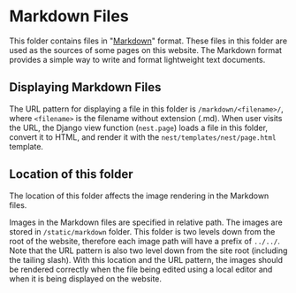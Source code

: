 # Markdown Files
This folder contains files in "[Markdown](daringfireball.net/projects/markdown "The Markdown Project Homepage")" format. These files in this folder are used as the sources of some pages on this website. The Markdown format provides a simple way to write and format lightweight text documents.

## Displaying Markdown Files
The URL pattern for displaying a file in this folder is `/markdown/<filename>/`, where `<filename>` is the filename without extension (.md). When user visits the URL, the Django view function (`nest.page`) loads a file in this folder, convert it to HTML, and render it with the `nest/templates/nest/page.html` template.

## Location of this folder
The location of this folder affects the image rendering in the Markdown files. 

Images in the Markdown files are specified in relative path. The images are stored in `/static/markdown` folder. This folder is two levels down from the root of the website, therefore each image path will have a prefix of `../../`. Note that the URL pattern is also two level down from the site root (including the tailing slash). With this location and the URL pattern, the images should be rendered correctly when the file being edited using a local editor and when it is being displayed on the website.